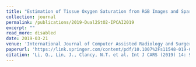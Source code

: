 ```yaml
---
title: "Estimation of Tissue Oxygen Saturation from RGB Images and Sparse Hyperspectral Signals based on Conditional Generative Adversarial Network"
collection: journal
permalink: /publications/2019-Dual2StO2-IPCAI2019
excerpt: ""
read_more: disabled
date: 2019-03-21
venue: 'International Journal of Computer Assisted Radiology and Surgery'
paperurl: 'https://link.springer.com/content/pdf/10.1007%2Fs11548-019-01940-2.pdf'
citation: 'Li, Q., Lin, J., Clancy, N.T. et al. Int J CARS (2019) 14: 987. https://doi.org/10.1007/s11548-019-01940-2'
---
```




